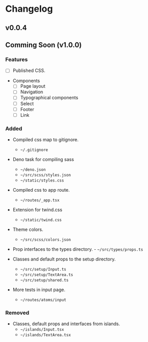 # Changelog

## v0.0.4

## Comming Soon (v1.0.0)

### Features

- [ ] Published CSS.

- Components
  - [ ] Page layout
  - [ ] Navigation
  - [ ] Typographical components
  - [ ] Select
  - [ ] Footer
  - [ ] Link

### Added

- Compiled css map to gitignore.
  - `~/.gitignore`

- Deno task for compiling sass
  - `~/deno.json`
  - `~/src/scss/styles.json`
  - `~/static/styles.css`

- Compiled css to app route.
  - `~/routes/_app.tsx`

- Extension for twind.css
  - `~/static/twind.css`

- Theme colors.
  - `~/src/scss/colors.json`

- Prop interfaces to the types directory.
  - `~/src/types/props.ts`

- Classes and default props to the setup directory.
  - `~/src/setup/Input.ts`
  - `~/src/setup/TextArea.ts`
  - `~/src/setup/shared.ts`

- More tests in input page.
  - `~/routes/atoms/input`

### Removed

- Classes, default props and interfaces from islands.
  - `~/islands/Input.tsx`
  - `~/islands/TextArea.tsx`
